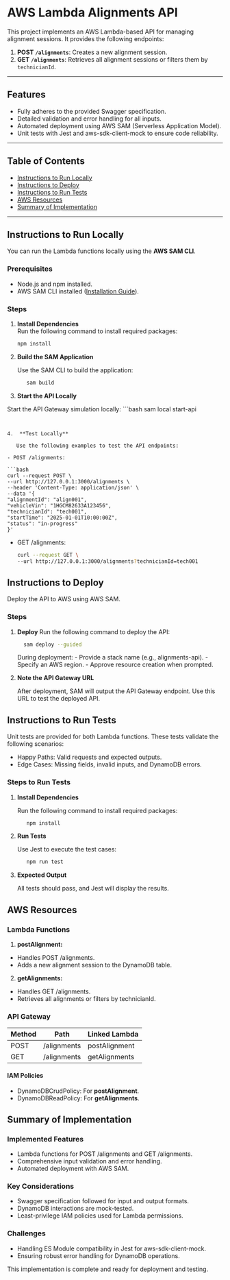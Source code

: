 # AWS Lambda Alignments API

This project implements an AWS Lambda-based API for managing alignment sessions. It provides the following endpoints:

1. **POST `/alignments`**: Creates a new alignment session.
2. **GET `/alignments`**: Retrieves all alignment sessions or filters them by `technicianId`.

---

## Features

- Fully adheres to the provided Swagger specification.
- Detailed validation and error handling for all inputs.
- Automated deployment using AWS SAM (Serverless Application Model).
- Unit tests with Jest and aws-sdk-client-mock to ensure code reliability.

---

## Table of Contents

- [Instructions to Run Locally](#instructions-to-run-locally)
- [Instructions to Deploy](#instructions-to-deploy)
- [Instructions to Run Tests](#instructions-to-run-tests)
- [AWS Resources](#aws-resources)
- [Summary of Implementation](#summary-of-implementation)

---

## Instructions to Run Locally

You can run the Lambda functions locally using the **AWS SAM CLI**.

### Prerequisites

- Node.js and npm installed.
- AWS SAM CLI installed ([Installation Guide](https://docs.aws.amazon.com/serverless-application-model/latest/developerguide/install-sam-cli.html)).

### Steps

1. **Install Dependencies**  
   Run the following command to install required packages:
   ```bash
   npm install
   ```

2. **Build the SAM Application**

   Use the SAM CLI to build the application:
   ```bash
      sam build
      ```

3.	**Start the API Locally**
   
   Start the API Gateway simulation locally:
      ```bash
      sam local start-api
   ```


4.	**Test Locally**

      Use the following examples to test the API endpoints:
 
- POST /alignments:
   
   ```bash
   curl --request POST \
   --url http://127.0.0.1:3000/alignments \
   --header 'Content-Type: application/json' \
   --data '{
   "alignmentId": "align001",
   "vehicleVin": "1HGCM82633A123456",
   "technicianId": "tech001",
   "startTime": "2025-01-01T10:00:00Z",
   "status": "in-progress"
   }'
   ```
- GET /alignments:

   ```bash
   curl --request GET \
   --url http://127.0.0.1:3000/alignments?technicianId=tech001
   ```

## Instructions to Deploy

Deploy the API to AWS using AWS SAM.

### Steps
1.	**Deploy**
Run the following command to deploy the API:
      ```bash
        sam deploy --guided
      ```
      During deployment:
         - Provide a stack name (e.g., alignments-api).
         - Specify an AWS region.
         - Approve resource creation when prompted.

 
2.	**Note the API Gateway URL**

      After deployment, SAM will output the API Gateway endpoint. Use this URL to test the deployed API.

## Instructions to Run Tests

Unit tests are provided for both Lambda functions. These tests validate the following scenarios:
- Happy Paths: Valid requests and expected outputs.
- Edge Cases: Missing fields, invalid inputs, and DynamoDB errors.

### Steps to Run Tests
1.	**Install Dependencies**

      Run the following command to install required packages:

      ```bash
         npm install
      ```


2.	**Run Tests**

      Use Jest to execute the test cases:

      ```bash
         npm run test
      ```

3.	**Expected Output**

      All tests should pass, and Jest will display the results.

## AWS Resources

### Lambda Functions
1. **postAlignment:**
- Handles POST /alignments.
- Adds a new alignment session to the DynamoDB table.

2. **getAlignments:**
- Handles GET /alignments.
- Retrieves all alignments or filters by technicianId.

### API Gateway

| Method | Path | Linked Lambda |
|---	|---	|---	|
|   POST	| /alignments  	|   postAlignment	|
|   GET	|  /alignments 	|   getAlignments	|


#### IAM Policies
- DynamoDBCrudPolicy: For **postAlignment**.
- DynamoDBReadPolicy: For **getAlignments**.

## Summary of Implementation

### Implemented Features
- Lambda functions for POST /alignments and GET /alignments.
- Comprehensive input validation and error handling.
- Automated deployment with AWS SAM.

### Key Considerations
- Swagger specification followed for input and output formats.
- DynamoDB interactions are mock-tested.
- Least-privilege IAM policies used for Lambda permissions.

### Challenges
- Handling ES Module compatibility in Jest for aws-sdk-client-mock.
- Ensuring robust error handling for DynamoDB operations.

This implementation is complete and ready for deployment and testing.
